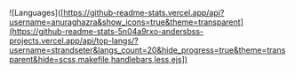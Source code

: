 ![Languages]([https://github-readme-stats.vercel.app/api?username=anuraghazra&show_icons=true&theme=transparent](https://github-readme-stats-5n04a9rxo-andersbss-projects.vercel.app/api/top-langs/?username=strandseter&langs_count=20&hide_progress=true&theme=transparent&hide=scss,makefile,handlebars,less,ejs])

<!--
## Hi there 👋

**strandseter/strandseter** is a ✨ _special_ ✨ repository because its `README.md` (this file) appears on your GitHub profile.

Here are some ideas to get you started:

- 🔭 I’m currently working on ...
- 🌱 I’m currently learning ...
- 👯 I’m looking to collaborate on ...
- 🤔 I’m looking for help with ...
- 💬 Ask me about ...
- 📫 How to reach me: ...
- 😄 Pronouns: ...
- ⚡ Fun fact: ...
-->
